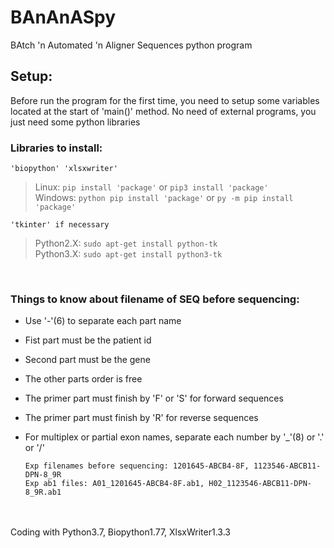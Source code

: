 # BAnAnASpy
BAtch 'n Automated 'n Aligner Sequences python program


## Setup:
Before run the program for the first time, you need to setup some variables located at the start of 'main()' method.
No need of external programs, you just need some python libraries


### Libraries to install:
    'biopython' 'xlsxwriter'

>Linux: `pip install 'package'` or `pip3 install 'package'`\
>Windows: `python pip install 'package'` or `py -m pip install 'package'`

    'tkinter' if necessary
>Python2.X: `sudo apt-get install python-tk`\
>Python3.X: `sudo apt-get install python3-tk`

&nbsp;
### Things to know about filename of SEQ before sequencing:
* Use '-'(6) to separate each part name
* Fist part must be the patient id
* Second part must be the gene
* The other parts order is free
* The primer part must finish by 'F' or 'S' for forward sequences
* The primer part must finish by 'R' for reverse sequences
* For multiplex or partial exon names, separate each number by '_'(8) or '.' or '/'

      Exp filenames before sequencing: 1201645-ABCB4-8F, 1123546-ABCB11-DPN-8_9R
      Exp ab1 files: A01_1201645-ABCB4-8F.ab1, H02_1123546-ABCB11-DPN-8_9R.ab1

<br/>
<br/>
Coding with Python3.7, Biopython1.77, XlsxWriter1.3.3
